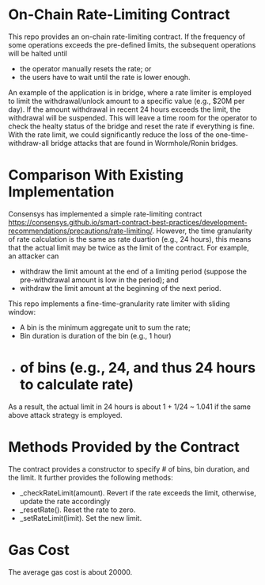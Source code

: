 # On-Chain Rate-Limiting Contract

This repo provides an on-chain rate-limiting contract.  If the frequency of some operations exceeds the pre-defined limits, the subsequent operations will be halted until
- the operator manually resets the rate; or
- the users have to wait until the rate is lower enough.

An example of the application is in bridge, where a rate limiter is employed to limit the withdrawal/unlock amount to a specific value (e.g., $20M per day).  If the amount withdrawal in recent 24 hours exceeds the limit, the withdrawal will be suspended.  This will leave a time room for the operator to check the healty status of the bridge and reset the rate if everything is fine.  With the rate limit, we could significantly reduce the loss of the one-time-withdraw-all  bridge attacks that are found in Wormhole/Ronin bridges.

# Comparison With Existing Implementation
Consensys has implemented a simple rate-limiting contract https://consensys.github.io/smart-contract-best-practices/development-recommendations/precautions/rate-limiting/.  However, the time granularity of rate calculation is the same as rate duartion (e.g., 24 hours), this means that the actual limit may be twice as the limit of the contract.  For example, an attacker can
- withdraw the limit amount at the end of a limiting period (suppose the pre-withdrawal amount is low in the period); and
- withdraw the limit amount at the beginning of the next period.

This repo implements a fine-time-granularity rate limiter with sliding window:
- A bin is the minimum aggregate unit to sum the rate;
- Bin duration is duration of the bin (e.g., 1 hour)
- # of bins (e.g., 24, and thus 24 hours to calculate rate)

As a result, the actual limit in 24 hours is about 1 + 1/24 ~ 1.041 if the same above attack strategy is employed.

# Methods Provided by the Contract
The contract provides a constructor to specify # of bins, bin duration, and the limit.  It further provides the following methods:

- _checkRateLimit(amount).  Revert if the rate exceeds the limit, otherwise, update the rate accordingly
- _resetRate().  Reset the rate to zero.
- _setRateLimit(limit).  Set the new limit.

# Gas Cost
The average gas cost is about 20000.
